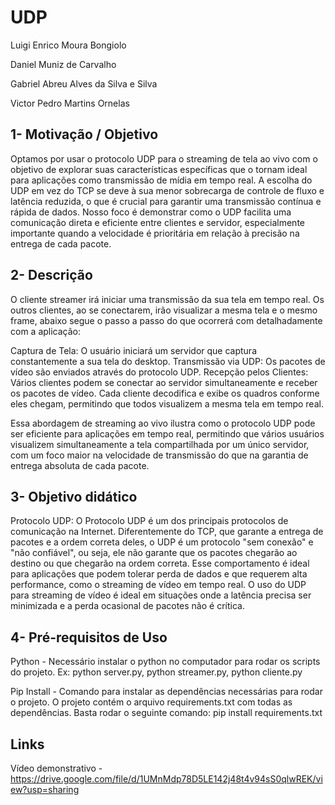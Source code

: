 # UDP
Luigi Enrico Moura Bongiolo

Daniel Muniz de Carvalho

Gabriel Abreu Alves da Silva e Silva

Victor Pedro Martins Ornelas

## **1- Motivação / Objetivo**

Optamos por usar o protocolo UDP para o streaming de tela ao vivo com o objetivo de explorar suas características específicas que o tornam ideal para aplicações como transmissão de mídia em tempo real. A escolha do UDP em vez do TCP se deve à sua menor sobrecarga de controle de fluxo e latência reduzida, o que é crucial para garantir uma transmissão contínua e rápida de dados. Nosso foco é demonstrar como o UDP facilita uma comunicação direta e eficiente entre clientes e servidor, especialmente importante quando a velocidade é prioritária em relação à precisão na entrega de cada pacote.


## **2- Descrição**


O cliente streamer irá iniciar uma transmissão da sua tela em tempo real. Os outros clientes, ao se conectarem, irão visualizar a mesma tela e o mesmo frame, abaixo segue o passo a passo do que ocorrerá com detalhadamente com a aplicação:


Captura de Tela: O usuário iniciará um servidor que captura constantemente a sua tela do desktop.
Transmissão via UDP: Os pacotes de vídeo são enviados através do protocolo UDP.
Recepção pelos Clientes: Vários clientes podem se conectar ao servidor simultaneamente e receber os pacotes de vídeo. Cada cliente decodifica e exibe os quadros conforme eles chegam, permitindo que todos visualizem a mesma tela em tempo real.

Essa abordagem de streaming ao vivo ilustra como o protocolo UDP pode ser eficiente para aplicações em tempo real, permitindo que vários usuários visualizem simultaneamente a tela compartilhada por um único servidor, com um foco maior na velocidade de transmissão do que na garantia de entrega absoluta de cada pacote.

## **3- Objetivo didático**
Protocolo UDP: O Protocolo UDP é um dos principais protocolos de comunicação na Internet. Diferentemente do TCP, que garante a entrega de pacotes e a ordem correta deles, o UDP é um protocolo "sem conexão" e "não confiável", ou seja, ele não garante que os pacotes chegarão ao destino ou que chegarão na ordem correta. Esse comportamento é ideal para aplicações que podem tolerar perda de dados e que requerem alta performance, como o streaming de vídeo em tempo real.
O uso do UDP para streaming de vídeo é ideal em situações onde a latência precisa ser minimizada e a perda ocasional de pacotes não é crítica.





## **4- Pré-requisitos de Uso**
Python - Necessário instalar o python no computador para rodar os scripts do projeto. Ex: python server.py, python streamer.py, python cliente.py


Pip Install - Comando para instalar as dependências necessárias para rodar o projeto. O projeto contém o arquivo requirements.txt com todas as dependências. Basta rodar o seguinte comando: pip install requirements.txt


## Links

Vídeo demonstrativo - https://drive.google.com/file/d/1UMnMdp78D5LE142j48t4v94sS0qlwREK/view?usp=sharing


